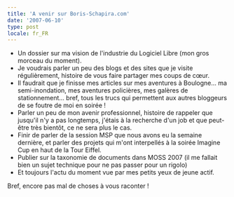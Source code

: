 ```yaml
---
title: 'A venir sur Boris-Schapira.com'
date: '2007-06-10'
type: post
locale: fr_FR
---
```


* Un dossier sur ma vision de l'industrie du Logiciel Libre (mon gros morceau du moment).
* Je voudrais parler un peu des blogs et des sites que je visite régulièrement, histoire de vous faire partager mes coups de cœur.
* Il faudrait que je finisse mes articles sur mes aventures à Boulogne… ma semi-inondation, mes aventures policières, mes galères de stationnement… bref, tous les trucs qui permettent aux autres bloggeurs de se foutre de moi en soirée&nbsp;!
* Parler un peu de mon avenir professionnel, histoire de rappeler que jusqu'il n'y a pas longtemps, j'étais à la recherche d'un job et que peut-être très bientôt, ce ne sera plus le cas.
* Finir de parler de la session MSP que nous avons eu la semaine dernière, et parler des projets qui m'ont interpellés à la soirée Imagine Cup en haut de la Tour Eiffel.
* Publier sur la taxonomie de documents dans MOSS 2007 (il me fallait bien un sujet technique pour ne pas passer pour un rigolo)
* Et toujours l'actu du moment vue par mes petits yeux de jeune actif.

Bref, encore pas mal de choses à vous raconter&nbsp;!
